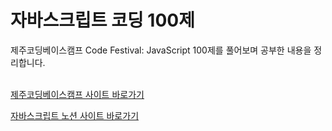 # 자바스크립트 코딩 100제
제주코딩베이스캠프 Code Festival: JavaScript 100제를 풀어보며 공부한 내용을 정리합니다.
<br />
<br />

[제주코딩베이스캠프 사이트 바로가기](https://paullab.co.kr/)

[자바스크립트 노션 사이트 바로가기](https://obsidian-scene-3ac.notion.site/JS-100-94d97d294dd14c9b911a02c840fa9f2d)